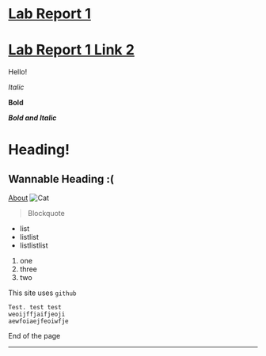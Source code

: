 # [Lab Report 1](lab-report-1-week-2.html)

# [Lab Report 1 Link 2](https://<your-username>.github.io/<your-lab-reports-repo>/lab-report-1-week-2.html)

Hello!

_Italic_

__Bold__

___Bold and Italic___
# Heading!
## Wannable Heading :(
[About](https://shinyiouyang.github.io/cse15l-lab-reports/about.html)
![Cat](https://d2gg9evh47fn9z.cloudfront.net/800px_COLOURBOX29237278.jpg)
> Blockquote
* list
* listlist
* listlistlist
1. one
2. three
3. two

This site uses `github` 
```
Test. test test
weoijffjaifjeoji
aewfoiaejfeoiwfje
```


End of the page

---
